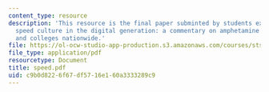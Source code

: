 ```yaml
---
content_type: resource
description: 'This resource is the final paper subminted by students explaining about
  speed culture in the digital generation: a commentary on amphetamine use at MIT
  and colleges nationwide.'
file: https://ol-ocw-studio-app-production.s3.amazonaws.com/courses/sts-062j-drugs-politics-and-culture-spring-2006/c9b0d8226f67df5716e160a3333289c9_speed.pdf
file_type: application/pdf
resourcetype: Document
title: speed.pdf
uid: c9b0d822-6f67-df57-16e1-60a3333289c9
---
```

